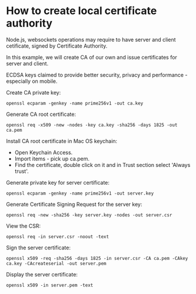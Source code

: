 # How to create local certificate authority

Node.js, websockets operations may require to have server and client cetificate, signed by Certificate Authority.

In this example, we will create CA of our own and issue certificates for server and client.

ECDSA keys claimed to provide better security, privacy and performance -
especially on mobile.

Create CA private key:
```
openssl ecparam -genkey -name prime256v1 -out ca.key
```

Generate CA root certificate:
```
openssl req -x509 -new -nodes -key ca.key -sha256 -days 1825 -out ca.pem
```

Install CA root certificate in Mac OS keychain:
* Open Keychain Access.
* Import items - pick up ca.pem.
* Find the certificate, double click on it and in Trust section select 'Always trust'.

Generate private key for server certificate:
```
openssl ecparam -genkey -name prime256v1 -out server.key
```

Generate Certificate Signing Request for the server key:
```
openssl req -new -sha256 -key server.key -nodes -out server.csr
```

View the CSR:
```
openssl req -in server.csr -noout -text
```

Sign the server certificate:
```
openssl x509 -req -sha256 -days 1825 -in server.csr -CA ca.pem -CAkey ca.key -CAcreateserial -out server.pem
```

Display the server certificate:
```
openssl x509 -in server.pem -text
```
